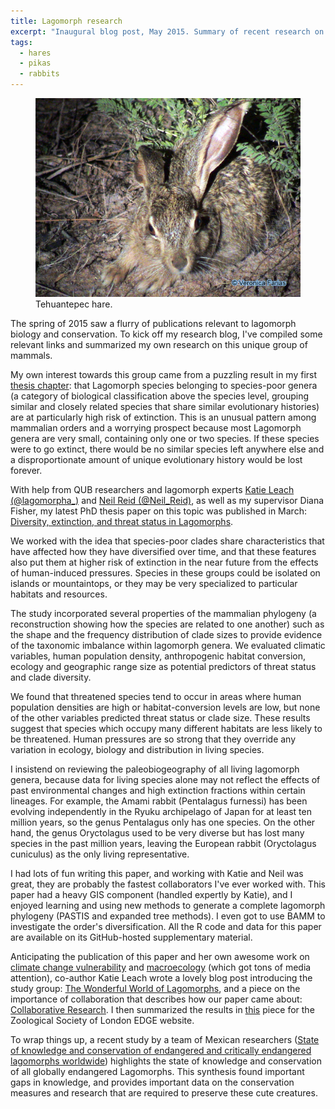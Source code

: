 ```yaml
---
title: Lagomorph research
excerpt: "Inaugural blog post, May 2015. Summary of recent research on Lagomorpha (rabbits, hares, pikas)."
tags: 
  - hares
  - pikas
  - rabbits
---
```




<figure>
    <a href="/assets/images/liebre.png"><img src="/assets/images/liebre.png"></a>
        <figcaption>Tehuantepec hare.</figcaption>
</figure>

The spring of 2015 saw a flurry of publications relevant to lagomorph biology and conservation. To kick off my research blog, I've compiled some relevant links and summarized my own research on this unique group of mammals.  


My own interest towards this group came from a puzzling result in my first [thesis chapter](http://rspb.royalsocietypublishing.org/content/280/1765/20131092.short): that Lagomorph species belonging to species-poor genera (a category of biological classification above the species level, grouping similar and closely related species that share similar evolutionary histories) are at particularly high risk of extinction. This is an unusual pattern among mammalian orders and a worrying prospect because most Lagomorph genera are very small, containing only one or two species. If these species were to go extinct, there would be no similar species left anywhere else and a disproportionate amount of unique evolutionary history would be lost forever.  


With help from QUB researchers and lagomorph experts [Katie Leach (@lagomorpha_)](https://twitter.com/lagomorpha\_/)  and [Neil Reid (@Neil_Reid)](https://twitter.com/Neil_Reid), as well as my supervisor Diana Fisher, my latest PhD thesis paper on this topic was published in March:
[Diversity, extinction, and threat status in Lagomorphs](http://onlinelibrary.wiley.com/doi/10.1111/ecog.01063/full). 

We worked with the idea that species-poor clades share characteristics that have affected how they have diversified over time, and that these features also put them at higher risk of extinction in the near future from the effects of human-induced pressures. Species in these groups could be isolated on islands or mountaintops, or they may be very specialized to particular habitats and resources.  


The study incorporated several properties of the mammalian phylogeny (a reconstruction showing how the species are related to one another) such as the shape and the frequency distribution of clade sizes to provide evidence of the taxonomic imbalance within lagomorph genera. We evaluated climatic variables, human population density, anthropogenic habitat conversion, ecology and geographic range size as potential predictors of threat status and clade diversity.  

We found that threatened species tend to occur in areas where human population densities are high or habitat-conversion levels are low, but none of the other variables predicted threat status or clade size. These results suggest that species which occupy many different habitats are less likely to be threatened. Human pressures are so strong that they override any variation in ecology, biology and distribution in living species.  

I insistend on reviewing the paleobiogeography of all living lagomorph genera, because data for living species alone may not reflect the effects of past environmental changes and high extinction fractions within certain lineages. For example, the Amami rabbit (Pentalagus furnessi) has been evolving independently in the Ryuku archipelago of Japan for at least ten million years, so the genus Pentalagus only has one species. On the other hand, the genus Oryctolagus used to be very diverse but has lost many species in the past million years, leaving the European rabbit (Oryctolagus cuniculus) as the only living representative.  

I had lots of fun writing this paper, and working with Katie and Neil was great, they are probably the fastest collaborators I've ever worked with. This paper had a heavy GIS component (handled expertly by Katie), and I enjoyed learning and using new methods to generate a complete lagomorph phylogeny (PASTIS and expanded tree methods). I even got to use BAMM to investigate the order's diversification. All the R code and data for this paper are available on its GitHub-hosted supplementary material.  

Anticipating the publication of this paper and her own awesome work on [climate change vulnerability](http://dx.plos.org/10.1371/journal.pone.0122267) and [macroecology](http://onlinelibrary.wiley.com/doi/10.1111/mam.12035/abstract) (which got tons of media attention), co-author Katie Leach wrote a lovely blog post introducing the study group: 
[The Wonderful World of Lagomorphs](http://blogs.qub.ac.uk/qubio/2015/02/18/the-wonderful-world-of-lagomorphs/), and a piece on the importance of collaboration that describes how our paper came about: [Collaborative Research](https://blogs.qub.ac.uk/qubio/2015/03/20/collaborative-research/). I then summarized the results in [this](http://www.edgeofexistence.org/edgeblog/?p=8267) piece for the Zoological Society of London EDGE website.

To wrap things up, a recent study by a team of Mexican researchers ([State of knowledge and conservation of endangered and critically endangered lagomorphs worldwide](http://www.revistas-conacyt.unam.mx/therya/index.php/THERYA/article/view/225/0)) highlights the state of knowledge and conservation of all globally endangered Lagomorphs. This synthesis found important gaps in knowledge, and provides important data on the conservation measures and research that are required to preserve these cute creatures.

